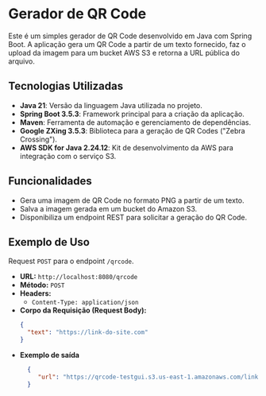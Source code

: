 # Gerador de QR Code

Este é um simples gerador de QR Code desenvolvido em Java com Spring Boot. A aplicação gera um QR Code a partir de um texto fornecido, faz o upload da imagem para um bucket AWS S3 e retorna a URL pública do arquivo.

## Tecnologias Utilizadas

* **Java 21**: Versão da linguagem Java utilizada no projeto.
* **Spring Boot 3.5.3**: Framework principal para a criação da aplicação.
* **Maven**: Ferramenta de automação e gerenciamento de dependências.
* **Google ZXing 3.5.3**: Biblioteca para a geração de QR Codes ("Zebra Crossing").
* **AWS SDK for Java 2.24.12**: Kit de desenvolvimento da AWS para integração com o serviço S3.

## Funcionalidades

* Gera uma imagem de QR Code no formato PNG a partir de um texto.
* Salva a imagem gerada em um bucket do Amazon S3.
* Disponibiliza um endpoint REST para solicitar a geração do QR Code.

## Exemplo de Uso

Request `POST` para o endpoint `/qrcode`.

* **URL:** `http://localhost:8080/qrcode`
* **Método:** `POST`
* **Headers:**
    * `Content-Type: application/json`
* **Corpo da Requisição (Request Body):**
    ```json
    {
      "text": "https://link-do-site.com"
    }
    ```
* **Exemplo de saída**
  ```json
    {
       "url": "https://qrcode-testgui.s3.us-east-1.amazonaws.com/link-do-qrcode"
    }
  ```
  
  
